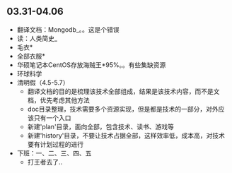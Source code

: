 ##  03.31-04.06

-   翻译文档：Mongodb_。。这是个错误
-   读：人类简史_
-   毛衣*
-   全部衣服*
-   华硕笔记本CentOS存放海贼王*95%。。有些集缺资源
-   环球科学
-   清明假（4.5-5.7）
    -   翻译文档的目的是梳理该技术全部组成，结果是该技术内容，而不是文档，优先考虑其他方法
    -   doc目录整理，技术需要多个资源实现，但是都是技术的一部分，对外应该只有一个入口
    -   新建'plan'目录，面向全部，包含技术、读书、游戏等
    -   新建'history'目录，不要让技术占据全部，这样效率低，成本高，对技术要有计划过程的进行
-   下班：一、二、三、四、五
    -   打王者去了..